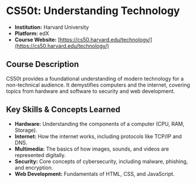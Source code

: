 # CS50t: Understanding Technology

- **Institution:** Harvard University
- **Platform:** edX
- **Course Website:** [https://cs50.harvard.edu/technology/](https://cs50.harvard.edu/technology/)

## Course Description

CS50t provides a foundational understanding of modern technology for a non-technical audience. It demystifies computers and the internet, covering topics from hardware and software to security and web development.

## Key Skills & Concepts Learned
- **Hardware:** Understanding the components of a computer (CPU, RAM, Storage).
- **Internet:** How the internet works, including protocols like TCP/IP and DNS.
- **Multimedia:** The basics of how images, sounds, and videos are represented digitally.
- **Security:** Core concepts of cybersecurity, including malware, phishing, and encryption.
- **Web Development:** Fundamentals of HTML, CSS, and JavaScript.